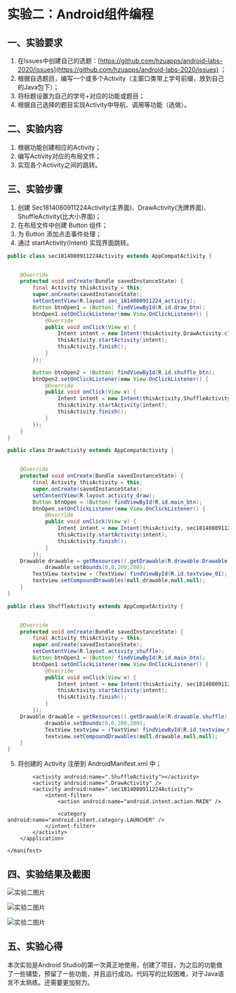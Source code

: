 # 实验二：Android组件编程

## 一、实验要求

1. 在Issues中创建自己的选题：[https://github.com/hzuapps/android-labs-2020/issues](https://github.com/hzuapps/android-labs-2020/issues) ；
2. 根据自选题目，编写一个或多个Activity（主窗口类带上学号前缀，放到自己的Java包下）；
3. 将标题设置为自己的学号+对应的功能或题目；
4. 根据自己选择的题目实现Activity中导航、调用等功能（选做）。

## 二、实验内容

1. 根据功能创建相应的Activity；
2. 编写Activity对应的布局文件；
3. 实现各个Activity之间的跳转。

## 三、实验步骤


1. 创建 Sec1814080911224Activity(主界面)、DrawActivity(洗牌界面)、ShuffleActivity(比大小界面)；
2. 在布局文件中创建 Button 组件；
3. 为 Button 添加点击事件处理；
4. 通过 startActivity(Intent) 实现界面跳转。

```java
public class sec1814080911224Activity extends AppCompatActivity {


    @Override
    protected void onCreate(Bundle savedInstanceState) {
        final Activity thisActivity = this;
        super.onCreate(savedInstanceState);
        setContentView(R.layout.sec_1814080911224_activity);
        Button btnOpen1 = (Button) findViewById(R.id.draw_btn);
        btnOpen1.setOnClickListener(new View.OnClickListener() {
            @Override
            public void onClick(View v) {
                Intent intent = new Intent(thisActivity,DrawActivity.class);
                thisActivity.startActivity(intent);
                thisActivity.finish();
            }
        });

        Button btnOpen2 = (Button) findViewById(R.id.shuffle_btn);
        btnOpen2.setOnClickListener(new View.OnClickListener() {
            @Override
            public void onClick(View v) {
                Intent intent = new Intent(thisActivity,ShuffleActivity.class);
                thisActivity.startActivity(intent);
                thisActivity.finish();
            }
        });
    }
}
```

```java
public class DrawActivity extends AppCompatActivity {


    @Override
    protected void onCreate(Bundle savedInstanceState) {
        final Activity thisActivity = this;
        super.onCreate(savedInstanceState);
        setContentView(R.layout.activity_draw);
        Button btnOpen = (Button) findViewById(R.id.main_btn);
        btnOpen.setOnClickListener(new View.OnClickListener() {
            @Override
            public void onClick(View v) {
                Intent intent = new Intent(thisActivity, sec1814080911224Activity.class);
                thisActivity.startActivity(intent);
                thisActivity.finish();
            }
        });
 	Drawable drawable = getResources().getDrawable(R.drawable.Drawable);
        	drawable.setBounds(0,0,200,200);
       	TextView textview = (TextView) findViewById(R.id.textview_01);
       	textview.setCompoundDrawables(null,drawable,null,null);
    }
}

```

```java
public class ShuffleActivity extends AppCompatActivity {


    @Override
    protected void onCreate(Bundle savedInstanceState) {
        final Activity thisActivity = this;
        super.onCreate(savedInstanceState);
        setContentView(R.layout.activity_shuffle);
        Button btnOpen1 = (Button) findViewById(R.id.main_btn);
        btnOpen1.setOnClickListener(new View.OnClickListener() {
            @Override
            public void onClick(View v) {
                Intent intent = new Intent(thisActivity, sec1814080911224Activity.class);
                thisActivity.startActivity(intent);
                thisActivity.finish();
            }
        });
	Drawable drawable = getResources().getDrawable(R.drawable.shuffle);
        	drawable.setBounds(0,0,200,200);
        	TextView textview = (TextView) findViewById(R.id.textview_01);
        	textview.setCompoundDrawables(null,drawable,null,null);
    }
}

```


5. 将创建的 Activity 注册到 AndroidManifest.xml 中；

```sssisixml
        <activity android:name=".ShuffleActivity"></activity>
        <activity android:name=".DrawActivity" />
        <activity android:name=".sec1814080911224Activity">
            <intent-filter>
                <action android:name="android.intent.action.MAIN" />

                <category android:name="android.intent.category.LAUNCHER" />
            </intent-filter>
        </activity>
    </application>

</manifest>
```

## 四、实验结果及截图

![实验二图片](https://github.com/ljjljjj/android-labs-2020/blob/master/students/sec1814080911224/lab2-1.PNG)

![实验二图片](https://github.com/ljjljjj/android-labs-2020/blob/master/students/sec1814080911224/lab2-2.PNG)

![实验二图片](https://github.com/ljjljjj/android-labs-2020/blob/master/students/sec1814080911224/lab2-3.PNG)

## 五、实验心得

本次实验是Android Studio的第一次真正地使用，创建了项目，为之后的功能做了一些铺垫，预留了一些功能，并且运行成功。代码写的比较困难，对于Java语言不太熟练。还需要更加努力。